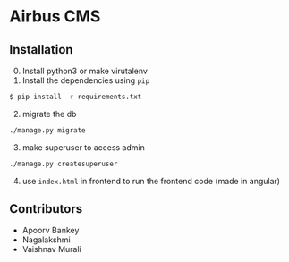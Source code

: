 # Airbus CMS

## Installation
0. Install python3 or make virutalenv
1. Install the dependencies using `pip`
```bash
$ pip install -r requirements.txt
```
2. migrate the db
```bash
./manage.py migrate
```
3. make superuser to access admin
```bash
./manage.py createsuperuser
```
4. use `index.html` in frontend to run the frontend code (made in angular)

## Contributors
- Apoorv Bankey
- Nagalakshmi
- Vaishnav Murali
